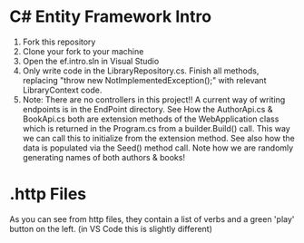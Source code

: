 # C# Entity Framework Intro

1. Fork this repository
2. Clone your fork to your machine
3. Open the ef.intro.sln in Visual Studio
4. Only write code in the LibraryRepository.cs.  Finish all methods, replacing "throw new NotImplementedException();" with 
   relevant LibraryContext code.  
5. Note:  There are no controllers in this project!!  A current way of writing endpoints is in the EndPoint directory.
		  See How the AuthorApi.cs & BookApi.cs both are extension methods of the WebApplication class which 
		  is returned in the Program.cs from a builder.Build() call.  This way we can call this to initialize from the 
		  extension method.  See also how the data is populated via the Seed() method call.  Note how we are 
		  randomly generating names of both authors & books!



# .http Files

As you can see from http files, they contain a list of verbs and a green 'play' button on the left. (in VS Code this is slightly different)
